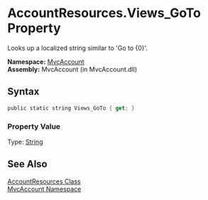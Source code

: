 AccountResources.Views_GoTo Property
====================================
Looks up a localized string similar to 'Go to {0}'.

**Namespace:** [MvcAccount][1]  
**Assembly:** MvcAccount (in MvcAccount.dll)

Syntax
------

```csharp
public static string Views_GoTo { get; }
```

### Property Value
Type: [String][2]

See Also
--------
[AccountResources Class][3]  
[MvcAccount Namespace][1]  

[1]: ../README.md
[2]: http://msdn.microsoft.com/en-us/library/s1wwdcbf
[3]: README.md